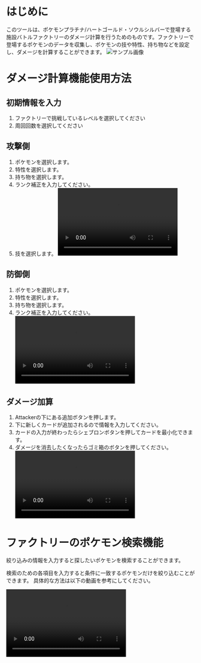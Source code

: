 # はじめに

このツールは、ポケモンプラチナ/ハートゴールド・ソウルシルバーで登場する施設バトルファクトリーのダメージ計算を行うためのものです。ファクトリーで登場するポケモンのデータを収集し、ポケモンの技や特性、持ち物などを設定し、ダメージを計算することができます。
![サンプル画像](/images/nejiki_image.png)

# ダメージ計算機能使用方法

## 初期情報を入力

1. ファクトリーで挑戦しているレベルを選択してください
2. 周回回数を選択してください

## 攻撃側

1. ポケモンを選択します。
2. 特性を選択します。
3. 持ち物を選択します。
4. ランク補正を入力してください。
5. 技を選択します。
   <video src="/videos/screen-20250419-004123.mp4" controls width="320" height="180"></video>

## 防御側

1. ポケモンを選択します。
2. 特性を選択します。
3. 持ち物を選択します。
4. ランク補正を入力してください。
   <video src="/videos/screen-20250419-115128.mp4" controls width="320" height="180"></video>

## ダメージ加算

1. Attackerの下にある追加ボタンを押します。
2. 下に新しくカードが追加されるので情報を入力してください。
3. カードの入力が終わったらシェブロンボタンを押してカードを最小化できます。
4. ダメージを消去したくなったらゴミ箱のボタンを押してください。
   <video src="/videos/screen-20250419-115248.mp4" controls width="320" height="180"></video>

# ファクトリーのポケモン検索機能

絞り込みの情報を入力すると探したいポケモンを検索することができます。

検索のための各項目を入力すると条件に一致するポケモンだけを絞り込むことができます。
具体的な方法は以下の動画を参考にしてください。

<video src="/videos/screen-20250419-120250.mp4" controls width="320" height="180"></video>
